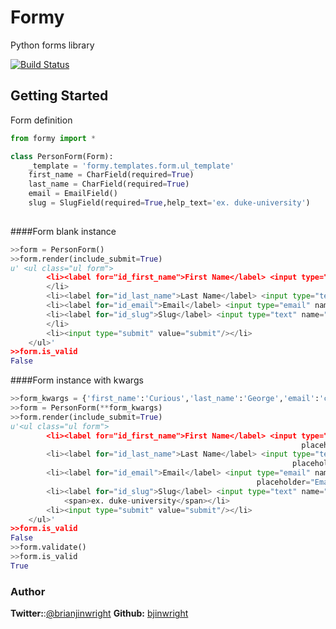 # Formy
Python forms library

[![Build Status](https://travis-ci.org/capless/formy.svg?branch=master)](https://travis-ci.org/capless/formy)

## Getting Started

Form definition
```python
from formy import *

class PersonForm(Form):
    _template = 'formy.templates.form.ul_template'
    first_name = CharField(required=True)
    last_name = CharField(required=True)
    email = EmailField()
    slug = SlugField(required=True,help_text='ex. duke-university')
    
```

####Form blank instance
```python
>>form = PersonForm()
>>form.render(include_submit=True)
u' <ul class="ul form">
        <li><label for="id_first_name">First Name</label> <input type="text" name="first_name" placeholder="First"/>
        </li>
        <li><label for="id_last_name">Last Name</label> <input type="text" name="last_name" placeholder="Last"/></li>
        <li><label for="id_email">Email</label> <input type="email" name="email" placeholder="Email"/></li>
        <li><label for="id_slug">Slug</label> <input type="text" name="slug" placeholder="Slug"/> <span>ex. duke-university</span>
        </li>
        <li><input type="submit" value="submit"/></li>
    </ul>'
>>form.is_valid
False
```
####Form instance with kwargs
```python
>>form_kwargs = {'first_name':'Curious','last_name':'George','email':'curious@george.com','slug':'curious-george'}
>>form = PersonForm(**form_kwargs)
>>form.render(include_submit=True)
u'<ul class="ul form">
        <li><label for="id_first_name">First Name</label> <input type="text" name="first_name" value="Curious"
                                                                 placeholder="First"/></li>
        <li><label for="id_last_name">Last Name</label> <input type="text" name="last_name" value="George"
                                                               placeholder="Last"/></li>
        <li><label for="id_email">Email</label> <input type="email" name="email" value="curious@george.com"
                                                       placeholder="Email"/></li>
        <li><label for="id_slug">Slug</label> <input type="text" name="slug" value="curious-george" placeholder="Slug"/>
            <span>ex. duke-university</span></li>
        <li><input type="submit" value="submit"/></li>
    </ul>'
>>form.is_valid
False
>>form.validate()
>>form.is_valid
True
```

### Author

**Twitter:**:[@brianjinwright](https://twitter.com/brianjinwright)
**Github:** [bjinwright](https://github.com/bjinwright)
